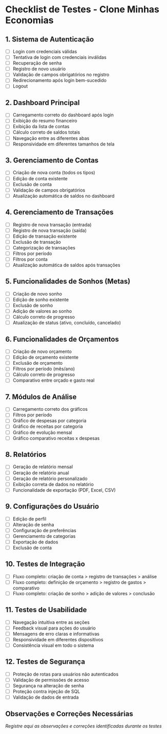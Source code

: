 # Checklist de Testes - Clone Minhas Economias

## 1. Sistema de Autenticação
- [ ] Login com credenciais válidas
- [ ] Tentativa de login com credenciais inválidas
- [ ] Recuperação de senha
- [ ] Registro de novo usuário
- [ ] Validação de campos obrigatórios no registro
- [ ] Redirecionamento após login bem-sucedido
- [ ] Logout

## 2. Dashboard Principal
- [ ] Carregamento correto do dashboard após login
- [ ] Exibição do resumo financeiro
- [ ] Exibição da lista de contas
- [ ] Cálculo correto de saldos totais
- [ ] Navegação entre as diferentes abas
- [ ] Responsividade em diferentes tamanhos de tela

## 3. Gerenciamento de Contas
- [ ] Criação de nova conta (todos os tipos)
- [ ] Edição de conta existente
- [ ] Exclusão de conta
- [ ] Validação de campos obrigatórios
- [ ] Atualização automática de saldos no dashboard

## 4. Gerenciamento de Transações
- [ ] Registro de nova transação (entrada)
- [ ] Registro de nova transação (saída)
- [ ] Edição de transação existente
- [ ] Exclusão de transação
- [ ] Categorização de transações
- [ ] Filtros por período
- [ ] Filtros por conta
- [ ] Atualização automática de saldos após transações

## 5. Funcionalidades de Sonhos (Metas)
- [ ] Criação de novo sonho
- [ ] Edição de sonho existente
- [ ] Exclusão de sonho
- [ ] Adição de valores ao sonho
- [ ] Cálculo correto de progresso
- [ ] Atualização de status (ativo, concluído, cancelado)

## 6. Funcionalidades de Orçamentos
- [ ] Criação de novo orçamento
- [ ] Edição de orçamento existente
- [ ] Exclusão de orçamento
- [ ] Filtros por período (mês/ano)
- [ ] Cálculo correto de progresso
- [ ] Comparativo entre orçado e gasto real

## 7. Módulos de Análise
- [ ] Carregamento correto dos gráficos
- [ ] Filtros por período
- [ ] Gráfico de despesas por categoria
- [ ] Gráfico de receitas por categoria
- [ ] Gráfico de evolução mensal
- [ ] Gráfico comparativo receitas x despesas

## 8. Relatórios
- [ ] Geração de relatório mensal
- [ ] Geração de relatório anual
- [ ] Geração de relatório personalizado
- [ ] Exibição correta de dados no relatório
- [ ] Funcionalidade de exportação (PDF, Excel, CSV)

## 9. Configurações do Usuário
- [ ] Edição de perfil
- [ ] Alteração de senha
- [ ] Configuração de preferências
- [ ] Gerenciamento de categorias
- [ ] Exportação de dados
- [ ] Exclusão de conta

## 10. Testes de Integração
- [ ] Fluxo completo: criação de conta > registro de transações > análise
- [ ] Fluxo completo: definição de orçamento > registro de gastos > comparativo
- [ ] Fluxo completo: criação de sonho > adição de valores > conclusão

## 11. Testes de Usabilidade
- [ ] Navegação intuitiva entre as seções
- [ ] Feedback visual para ações do usuário
- [ ] Mensagens de erro claras e informativas
- [ ] Responsividade em diferentes dispositivos
- [ ] Consistência visual em todo o sistema

## 12. Testes de Segurança
- [ ] Proteção de rotas para usuários não autenticados
- [ ] Validação de permissões de acesso
- [ ] Segurança na alteração de senha
- [ ] Proteção contra injeção de SQL
- [ ] Validação de dados de entrada

## Observações e Correções Necessárias
*Registre aqui as observações e correções identificadas durante os testes*
